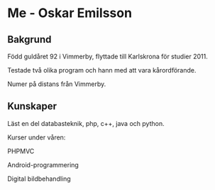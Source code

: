 Me - Oskar Emilsson
=====================

Bakgrund
----------
Född guldåret 92 i Vimmerby, flyttade till Karlskrona för studier 2011. 

Testade två olika program och hann med att vara kårordförande.

Numer på distans från Vimmerby.

Kunskaper
----------
Läst en del databasteknik, php, c++, java och python. 

Kurser under våren:

PHPMVC

Android-programmering

Digital bildbehandling